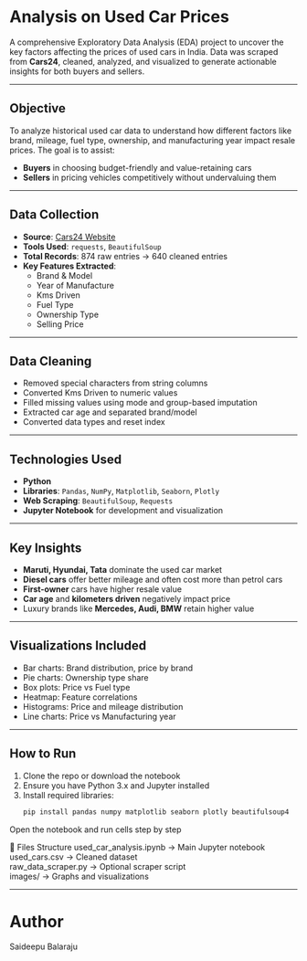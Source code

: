 # Analysis on Used Car Prices 

A comprehensive Exploratory Data Analysis (EDA) project to uncover the key factors affecting the prices of used cars in India. Data was scraped from **Cars24**, cleaned, analyzed, and visualized to generate actionable insights for both buyers and sellers.

---

## Objective

To analyze historical used car data to understand how different factors like brand, mileage, fuel type, ownership, and manufacturing year impact resale prices. The goal is to assist:

- **Buyers** in choosing budget-friendly and value-retaining cars  
- **Sellers** in pricing vehicles competitively without undervaluing them  

---

## Data Collection

- **Source**: [Cars24 Website](https://www.cars24.com)  
- **Tools Used**: `requests`, `BeautifulSoup`  
- **Total Records**: 874 raw entries → 640 cleaned entries  
- **Key Features Extracted**:
  - Brand & Model  
  - Year of Manufacture  
  - Kms Driven  
  - Fuel Type  
  - Ownership Type  
  - Selling Price  

---

##  Data Cleaning

- Removed special characters from string columns  
- Converted Kms Driven to numeric values  
- Filled missing values using mode and group-based imputation  
- Extracted car age and separated brand/model  
- Converted data types and reset index  

---

## Technologies Used

- **Python**  
- **Libraries**: `Pandas`, `NumPy`, `Matplotlib`, `Seaborn`, `Plotly`  
- **Web Scraping**: `BeautifulSoup`, `Requests`  
- **Jupyter Notebook** for development and visualization

---

## Key Insights

- **Maruti, Hyundai, Tata** dominate the used car market  
- **Diesel cars** offer better mileage and often cost more than petrol cars  
- **First-owner** cars have higher resale value  
- **Car age** and **kilometers driven** negatively impact price  
- Luxury brands like **Mercedes, Audi, BMW** retain higher value  

---

## Visualizations Included

- Bar charts: Brand distribution, price by brand  
- Pie charts: Ownership type share  
- Box plots: Price vs Fuel type  
- Heatmap: Feature correlations  
- Histograms: Price and mileage distribution  
- Line charts: Price vs Manufacturing year  

---

## How to Run

1. Clone the repo or download the notebook  
2. Ensure you have Python 3.x and Jupyter installed  
3. Install required libraries:  
   ```bash
   pip install pandas numpy matplotlib seaborn plotly beautifulsoup4
Open the notebook and run cells step by step

📎 Files Structure
 used_car_analysis.ipynb     → Main Jupyter notebook  
 used_cars.csv               → Cleaned dataset  
 raw_data_scraper.py         → Optional scraper script  
 images/                     → Graphs and visualizations  

 ---  
 
 # Author
Saideepu Balaraju
